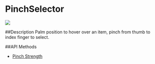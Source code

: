 PinchSelector
=====

<img src="https://leapmotion-leapdev-production.s3.amazonaws.com/uploads/library/thumbnail_image/unity-pinch.png">

##Description
Palm position to hover over an item, pinch from thumb to index finger to select.

##API Methods
* [Pinch Strength](https://developer.leapmotion.com/documentation/skeletal/javascript/api/Leap.Hand.html#pinchStrength)

